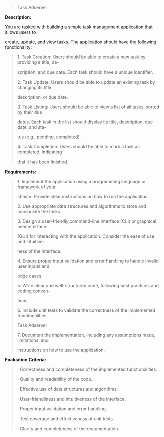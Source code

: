 > Task Adserver

**Description:**

You are tasked with building a simple task management application that
allows users to

create, update, and view tasks. The application should have the
following functionality:

> 1\. Task Creation: Users should be able to create a new task by
> providing a title, de-
>
> scription, and due date. Each task should have a unique identiﬁer.
>
> 2\. Task Update: Users should be able to update an existing task by
> changing its title,
>
> description, or due date.
>
> 3\. Task Listing: Users should be able to view a list of all tasks,
> sorted by their due
>
> dates. Each task in the list should display its title, description,
> due date, and sta-
>
> tus (e.g., pending, completed).
>
> 4\. Task Completion: Users should be able to mark a task as completed,
> indicating
>
> that it has been ﬁnished.

**Requirements:**

> 1\. Implement the application using a programming language or
> framework of your
>
> choice. Provide clear instructions on how to run the application.
>
> 2\. Use appropriate data structures and algorithms to store and
> manipulate the tasks.
>
> 3\. Design a user-friendly command-line interface (CLI) or graphical
> user interface
>
> (GUI) for interacting with the application. Consider the ease of use
> and intuitive-
>
> ness of the interface.
>
> 4\. Ensure proper input validation and error handling to handle
> invalid user inputs and
>
> edge cases.
>
> 5\. Write clear and well-structured code, following best practices and
> coding conven-
>
> tions.
>
> 6\. Include unit tests to validate the correctness of the implemented
> functionalities.
>
> Task Adserver
>
> 7\. Document the implementation, including any assumptions made,
> limitations, and
>
> instructions on how to use the application.

**Evaluation** **Criteria:**

> · Correctness and completeness of the implemented functionalities.
>
> · Quality and readability of the code.
>
> · Eﬀective use of data structures and algorithms.
>
> · User-friendliness and intuitiveness of the interface.
>
> · Proper input validation and error handling.
>
> · Test coverage and eﬀectiveness of unit tests.
>
> · Clarity and completeness of the documentation.
